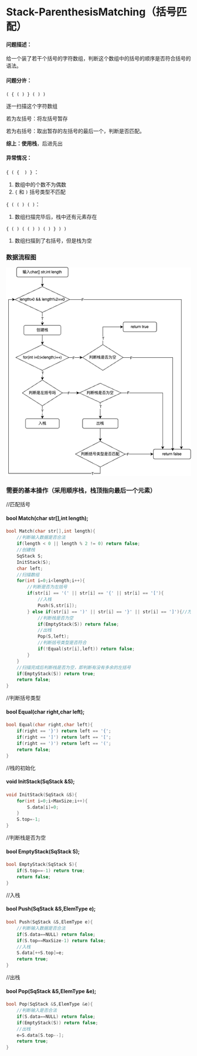 # Stack-ParenthesisMatching（括号匹配）

#### 问题描述：

给一个装了若干个括号的字符数组，判断这个数组中的括号的顺序是否符合括号的语法。

#### 问题分许：

`( { ( ) } ( ) )`  

逐一扫描这个字符数组

若为左括号：将左括号暂存

若为右括号：取出暂存的左括号的最后一个，判断是否匹配。

**综上：**使用**栈**，后进先出

#### 异常情况：

`{ ( {  ) }` ：

1. 数组中的个数不为偶数
2. `{` 和 `)` 括号类型不匹配

`{ ( ( ) ( )`：

1. 数组扫描完毕后，栈中还有元素存在

`{ ( ) ( ( ) ) ( ) } ) )`

1. 数组扫描到了右括号，但是栈为空

### 数据流程图

![栈-括号匹配.drawio](lession2.3.1-Stack-ParenthesisMatching.assets/栈-括号匹配.drawio-2560957.png)

### 需要的基本操作（采用顺序栈，栈顶指向最后一个元素）

//匹配括号

#### bool Match(char str[],int length);

```c++
bool Match(char str[],int length){
    //判断输入数据是否合法
    if(length < 0 || length % 2 != 0) return false;
    //创建栈
    SqStack S;
    InitStack(S);
    char left;
    //扫描数组
    for(int i=0;i<length;i++){
        //判断是否为左括号
        if(str[i] == '(' || str[i] == '{' || str[i] == '['){
            //入栈
            Push(S,str[i]);
        } else if(str[i] == ')' || str[i] == '}' || str[i] == ']'){//为右括号时
            //判断栈是否为空
            if(EmptyStack(S)) return false;
            //出栈
            Pop(S,left);
            //判断括号类型是否符合
            if(!Equal(str[i],left)) return false;
        } 
    }
    //扫描完成后判断栈是否为空，即判断有没有多余的左括号
    if(EmptyStack(S)) return true;
    return false;
}
```

//判断括号类型

#### bool Equal(char right,char left);

```c++
bool Equal(char right,char left){
    if(right == '}') return left == '{';
    if(right == ']') return left == '[';
    if(right == ')') return left == '(';
    return false;
}
```

//栈的初始化

#### void InitStack(SqStack &S);

```c++
void InitStack(SqStack &S){
    for(int i=0;i<MaxSize;i++){
        S.data[i]=0;
    }
    S.top=-1;
}
```

//判断栈是否为空

#### bool EmptyStack(SqStack S);

```c++
bool EmptyStack(SqStack S){
    if(S.top==-1) return true;
    return false;
}
```

//入栈

#### bool Push(SqStack &S,ElemType e);

```c++
bool Push(SqStack &S,ElemType e){
    //判断输入数据是否合法
    if(S.data==NULL) return false;
    if(S.top==MaxSize-1) return false;
    //入栈
    S.data[++S.top]=e;
    return true;
}
```

//出栈

#### bool Pop(SqStack &S,ElemType &e);

```c++
bool Pop(SqStack &S,ElemType &e){
    //判断输入是否合法
    if(S.data==NULL) return false;
    if(EmptyStack(S)) return false;
    //出栈
    e=S.data[S.top--];
    return true;
}
```

#### 